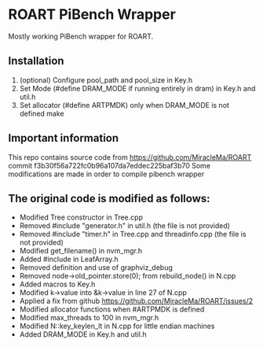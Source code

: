 # ROART PiBench Wrapper

Mostly working PiBench wrapper for ROART.

## Installation
1. (optional) Configure pool_path and pool_size in Key.h
2. Set Mode (#define DRAM_MODE if running entirely in dram) in Key.h and util.h
3. Set allocator (#define ARTPMDK) only when DRAM_MODE is not defined
make


## Important information
This repo contains source code from https://github.com/MiracleMa/ROART 
commit f3b30f56a722fc0b96a107da7eddec225baf3b70
Some modifications are made in order to compile pibench wrapper

## The original code is modified as follows:
* Modified Tree constructor in Tree.cpp
* Removed #include "generator.h" in util.h (the file is not provided)
* Removed #include "timer.h" in Tree.cpp and threadinfo.cpp (the file is not provided)
* Modified get_filename() in nvm_mgr.h
* Added #include <map> in LeafArray.h
* Removed definition and use of graphviz_debug 
* Removed node->old_pointer.store(0); from rebuild_node() in N.cpp
* Added macros to Key.h
* Modified k->value into &k->value in line 27 of N.cpp
* Applied a fix from github https://github.com/MiracleMa/ROART/issues/2
* Modified allocator functions when #ARTPMDK is defined
* Modified max_threads to 100 in nvm_mgr.h
* Modified N::key_keylen_lt in N.cpp for little endian machines
* Added DRAM_MODE in Key.h and util.h

